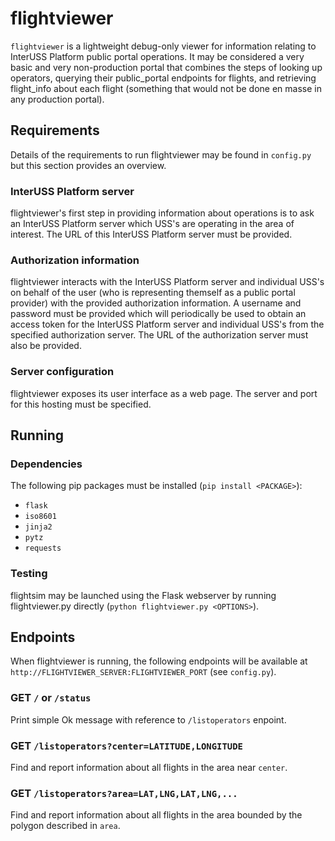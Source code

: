 # flightviewer

```flightviewer``` is a lightweight debug-only viewer for information relating to InterUSS Platform public portal operations. It may be considered a very basic and very non-production portal that combines the steps of looking up operators, querying their public_portal endpoints for flights, and retrieving flight_info about each flight (something that would not be done en masse in any production portal).

## Requirements

Details of the requirements to run flightviewer may be found in ```config.py``` but this section provides an overview.

### InterUSS Platform server
flightviewer's first step in providing information about operations is to ask an InterUSS Platform server which USS's are operating in the area of interest. The URL of this InterUSS Platform server must be provided.

### Authorization information
flightviewer interacts with the InterUSS Platform server and individual USS's on behalf of the user (who is representing themself as a public portal provider) with the provided authorization information. A username and password must be provided which will periodically be used to obtain an access token for the InterUSS Platform server and individual USS's from the specified authorization server. The URL of the authorization server must also be provided.

### Server configuration
flightviewer exposes its user interface as a web page. The server and port for this hosting must be specified.

## Running

### Dependencies

The following pip packages must be installed (```pip install <PACKAGE>```):

* ```flask```
* ```iso8601```
* ```jinja2```
* ```pytz```
* ```requests```

### Testing
flightsim may be launched using the Flask webserver by running flightviewer.py directly (```python flightviewer.py <OPTIONS>```).

## Endpoints

When flightviewer is running, the following endpoints will be available at ```http://FLIGHTVIEWER_SERVER:FLIGHTVIEWER_PORT``` (see ```config.py```).

### GET ```/``` or ```/status```
Print simple Ok message with reference to ```/listoperators``` enpoint.

### GET ```/listoperators?center=LATITUDE,LONGITUDE```
Find and report information about all flights in the area near ```center```.

### GET ```/listoperators?area=LAT,LNG,LAT,LNG,...```
Find and report information about all flights in the area bounded by the polygon described in ```area```.
